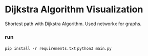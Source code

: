 # Dijkstra Algorithm Visualization

Shortest path with Dijkstra Algorithm.
Used networkx for graphs.

### run
`pip install -r requirements.txt` 
`python3 main.py`

